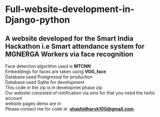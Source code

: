 # Full-website-development-in-Django-python
## A website developed for the Smart India Hackathon i.e Smart attendance system for MGNERGA Workers via face recognition

Face detection algorithm used is **MTCNN** \
Embeddings for faces are taken using **VGG_face** \
Database used Postgressql for production\
Database used Sqlite for development\
This code in the zip is in developmet phase zip\
Our website consisted of notification via sms for that you need the twilio account\
website pages demo are in \
Please contact me for code at :**shashidharvk100@gmail.com**





